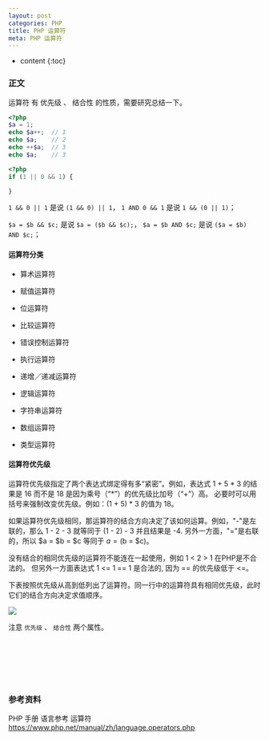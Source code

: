 ```yaml
---
layout: post
categories: PHP
title: PHP 运算符
meta: PHP 运算符
---
```

* content
{:toc}

### 正文

运算符 有 优先级 、 结合性 的性质，需要研究总结一下。

```php
<?php
$a = 1;
echo $a++;  // 1
echo $a;    // 2
echo ++$a;  // 3
echo $a;    // 3
```


```php
<?php
if (1 || 0 && 1) {

}
```

`1 && 0 || 1` 是说 `(1 && 0) || 1`，
`1 AND 0 && 1` 是说 `1 && (0 || 1)`；

`$a = $b && $c;` 是说 `$a = ($b && $c);`，
`$a = $b AND $c;` 是说 `($a = $b) AND $c;`；

#### 运算符分类

* 算术运算符

* 赋值运算符

* 位运算符

* 比较运算符

* 错误控制运算符

* 执行运算符

* 递增／递减运算符

* 逻辑运算符

* 字符串运算符

* 数组运算符

* 类型运算符

#### 运算符优先级

运算符优先级指定了两个表达式绑定得有多“紧密”。例如，表达式 1 + 5 * 3 的结果是 16 而不是 18 是因为乘号（“*”）的优先级比加号（“+”）高。
必要时可以用括号来强制改变优先级。例如：(1 + 5) * 3 的值为 18。

如果运算符优先级相同，那运算符的结合方向决定了该如何运算。例如，"-"是左联的，那么 1 - 2 - 3 就等同于 (1 - 2) - 3 并且结果是 -4. 
另外一方面，"="是右联的，所以 $a = $b = $c 等同于 $a = ($b = $c)。

没有结合的相同优先级的运算符不能连在一起使用，例如 1 < 2 > 1 在PHP是不合法的。
但另外一方面表达式 1 <= 1 == 1 是合法的, 因为 == 的优先级低于 <=。

下表按照优先级从高到低列出了运算符。同一行中的运算符具有相同优先级，此时它们的结合方向决定求值顺序。

![]({{site.baseurl}}/images/20210127/20210127175657.png)

注意 `优先级` 、 `结合性` 两个属性。

<br/><br/><br/><br/><br/>
### 参考资料

PHP 手册 语言参考 运算符 <https://www.php.net/manual/zh/language.operators.php>


